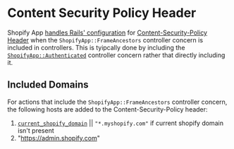 # Content Security Policy Header

Shopify App [handles Rails' configuration](https://edgeguides.rubyonrails.org/security.html#content-security-policy-header) for [Content-Security-Policy Header](https://developer.mozilla.org/en-US/docs/Web/HTTP/Headers/Content-Security-Policy) when the `ShopifyApp::FrameAncestors` controller concern is included in controllers. This is tyipcally done by including the [`ShopifyApp::Authenticated`](https://github.com/Shopify/shopify_app/blob/ed41165ca9598d2c9d514487365192f22b5eb096/app/controllers/concerns/shopify_app/authenticated.rb) controller concern rather that directly including it.

## Included Domains

For actions that include the `ShopifyApp::FrameAncestors` controller concern, the following hosts are added to the Content-Security-Policy header:

1.  [`current_shopify_domain`](https://github.com/Shopify/shopify_app/blob/ed41165ca9598d2c9d514487365192f22b5eb096/app/controllers/concerns/shopify_app/require_known_shop.rb#L13) || `"*.myshopify.com"` if current shopify domain isn't present
2. "https://admin.shopify.com"
